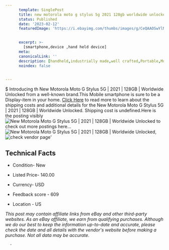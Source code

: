 ```yaml
---
      template: SinglePost
      title: new motorola moto g stylus 5g 2021 128gb worldwide unlocked
      status: Published
      date: '2023-02-12'
      featuredImage: 'https://i.ebayimg.com/thumbs/images/g/CeQAAOSwYlNjzaQA/s-l225.jpg'
       

      excerpt: >-
        [smartphone,device ,hand held device]
      meta:
      canonicalLink: ''
      description: [handheld,industrially made,well crafted,Portable,Mobile,Compact,Convenient,Lightweight,Maneuverable,Man-portable,Miniature,Carriable,Hand-held,Light,Holdable,Transportable,Mobile device,Pocket-sized,On-the-go,Wireless,Cordless,Compact size,Convenient size, smartphone,device ,hand held device]
      noindex: false
      

---
```

$
      Introducing th New Motorola Moto G Stylus 5G | 2021 | 128GB | Worldwide Unlocked from a well-known brand.This Mobile smartphone is sure to be a Display-item in your home. [Click Here](https://www.ebay.com/itm/175601219485?hash=item28e2a5f79d%3Ag%3ACeQAAOSwYlNjzaQA&mkevt=1&mkcid=1&mkrid=711-53200-19255-0&campid=%253CePNCampaignId%253E&customid=%253CreferenceId%253E&toolid=10049) to read more to learn about the shipping costs and additional details for the New Motorola Moto G Stylus 5G | 2021 | 128GB | Worldwide Unlocked. Shipping cost is undefined.Here is the posting visibly ![New Motorola Moto G Stylus 5G | 2021 | 128GB | Worldwide Unlocked](https://i.ebayimg.com/thumbs/images/g/CeQAAOSwYlNjzaQA/s-l225.jpg) to check out more postings here... ![New Motorola Moto G Stylus 5G | 2021 | 128GB | Worldwide Unlocked](https://i.ebayimg.com/images/g/CeQAAOSwYlNjzaQA/s-l1600.jpg), ![check vendor page](https://origin-galleryplus.ebayimg.com/ws/web/175601219485_2_0_1/225x225.jpg,https://origin-galleryplus.ebayimg.com/ws/web/175601219485_3_0_1/225x225.jpg,https://origin-galleryplus.ebayimg.com/ws/web/175601219485_4_0_1/225x225.jpg,https://origin-galleryplus.ebayimg.com/ws/web/175601219485_5_0_1/225x225.jpg,https://origin-galleryplus.ebayimg.com/ws/web/175601219485_6_0_1/225x225.jpg)'

      

 ## Technical Facts 



     
      

 - Condition- New 


      

 - Listed Price- 140.00 


      

 - Currency- USD 


      

 - Feedback score - 609 


      

 - Location - US 


      
      

 *_This post may contain affiliate links from eBay and other third-party websites. As an eBay affiliate, we earn from qualifying purchases. Although we do our best to keep the information up-to-date and accurate, please check the date and all details with the vendor's website before making a purchase. Not all data may be accurate._*




      -
